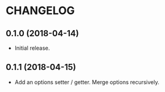 CHANGELOG
=========

0.1.0 (2018-04-14)
------------------
* Initial release.

0.1.1 (2018-04-15)
------------------
* Add an options setter / getter. Merge options recursively.
